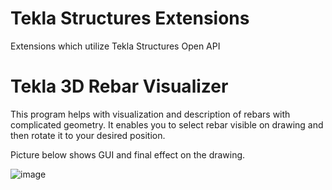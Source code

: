# Tekla Structures Extensions
Extensions which utilize Tekla Structures Open API

# Tekla 3D Rebar Visualizer
This program helps with visualization and description of rebars with complicated geometry.
It enables you to select rebar visible on drawing and then rotate it to your desired position.

Picture below shows GUI and final effect on the drawing.

![image](https://user-images.githubusercontent.com/116810321/217349460-f09d0540-e906-4511-b52d-5cb293fc32d0.png)
